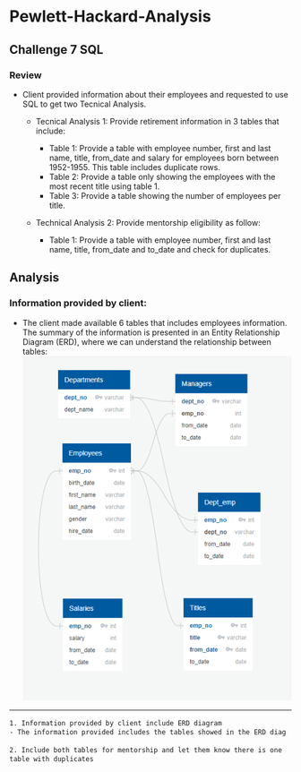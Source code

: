 # Pewlett-Hackard-Analysis
## Challenge 7 SQL

### Review
- Client provided information about their employees and requested to use SQL to get two Tecnical Analysis.
  - Tecnical Analysis 1: Provide retirement information in 3 tables that include:
    - Table 1: Provide a table with employee number, first and last name, title, from_date and salary for employees born between 1952-1955.  This table includes duplicate rows.
    - Table 2: Provide a table only showing the employees with the most recent title using table 1.
    - Table 3: Provide a table showing the number of employees per title.
  
  - Technical Analysis 2: Provide mentorship eligibility as follow:
    - Table 1: Provide a table with employee number, first and last name, title, from_date and to_date and check for duplicates.
 
 ## Analysis
 ### Information provided by client:
  - The client made available 6 tables that includes employees information.  The summary of the information is presented in an Entity Relationship Diagram (ERD), where we can understand the relationship between tables:
  ![EmployeeDB](https://github.com/DahianaMC/Pewlett-Hackard-Analysis/blob/master/EmployeeDB.png)
  
  
  
_____________________________ 
    1. Information provided by client include ERD diagram
    - The information provided includes the tables showed in the ERD diag
    
    2. Include both tables for mentorship and let them know there is one table with duplicates
